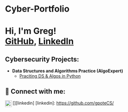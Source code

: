 # Cyber-Portfolio
<h1>Hi, I'm Greg! <br/><a href="https://github.com/gpoteCS/">GitHub</a>, <a href="https://www.linkedin.com/in/gregory-pote-1b343b76/">LinkedIn</a></h1>

<h2>Cybersecurity Projects:</h2>

- <b>Data Structures and Algorithms Practice (AlgoExpert)</b>
  - [Praciting DS & Algos in Python](https://github.com/joshmadakor1/Algorithms-Practice)

<h2> 🤳 Connect with me:</h2>

[<img align="left" alt="GregPote | LinkedIn" width="22px" src="https://cdn.jsdelivr.net/npm/simple-icons@v3/icons/linkedin.svg" />][linkedin]
[linkedin]: https://github.com/gpoteCS/
